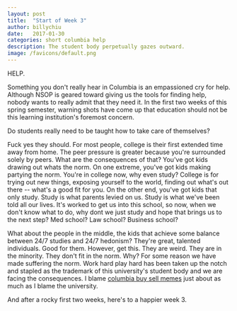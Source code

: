 ```yaml
---
layout: post
title:  "Start of Week 3"
author: billychiu
date:   2017-01-30
categories: short columbia help
description: The student body perpetually gazes outward.
image: /favicons/default.png
---
```


HELP.

Something you don't really hear in Columbia is an empassioned cry for help. Although NSOP is geared toward giving us the tools for finding help, nobody wants to really admit that they need it. In the first two weeks of this spring semester, warning shots have come up that education should not be this learning institution's foremost concern.

Do students really need to be taught how to take care of themselves?

Fuck yes they should. For most people, college is their first extended time away from home. The peer pressure is greater because you're surrounded solely by peers. What are the consequences of that? You've got kids drawing out whats the norm. On one extreme, you've got kids making partying the norm. You're in college now, why even study? College is for trying out new things, exposing yourself to the world, finding out what's out there -- what's a good fit for you. On the other end, you've got kids that only study. Study is what parents levied on us. Study is what we've been told all our lives. It's worked to get us into this school, so now, when we don't know what to do, why dont we just study and hope that brings us to the next step? Med school? Law school? Business school?

What about the people in the middle, the kids that achieve some balance between 24/7 studies and 24/7 hedonism? They're great, talented individuals. Good for them. However, get this. They are weird. They are in the minority. They don't fit in the norm. Why? For some reason we have made suffering the norm. Work hard play hard has been taken up the notch and stapled as the trademark of this university's student body and we are facing the consequences. I blame [columbia buy sell memes](https://www.facebook.com/groups/1006815496091821/) just about as much as I blame the university.

And after a rocky first two weeks, here's to a happier week 3.

